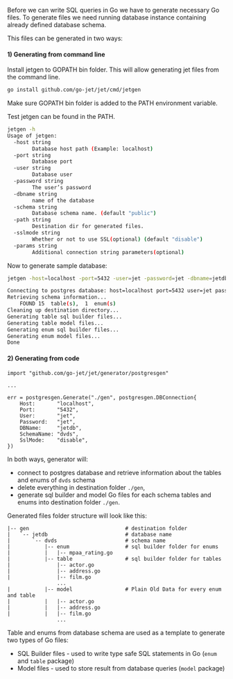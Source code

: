 
Before we can write SQL queries in Go we have to generate necessary Go files. 
To generate files we need running database instance containing already defined database schema. 

This files can be generated in two ways:

#### 1) Generating from command line

Install jetgen to GOPATH bin folder. This will allow generating jet files from the command line.

```sh
go install github.com/go-jet/jet/cmd/jetgen
```

Make sure GOPATH bin folder is added to the PATH environment variable.

Test jetgen can be found in the PATH.
```sh
jetgen -h
Usage of jetgen:
  -host string
    	Database host path (Example: localhost)
  -port string
    	Database port
  -user string
        Database user
  -password string
    	The user’s password
  -dbname string
    	name of the database
  -schema string
    	Database schema name. (default "public")
  -path string
    	Destination dir for generated files.
  -sslmode string
    	Whether or not to use SSL(optional) (default "disable")
  -params string
    	Additional connection string parameters(optional)
```

Now to generate sample database:
```sh
jetgen -host=localhost -port=5432 -user=jet -password=jet -dbname=jetdb -schema dvds -path ./gen
```
```sh
Connecting to postgres database: host=localhost port=5432 user=jet password=jet dbname=jetdb sslmode=disable 
Retrieving schema information...
	FOUND 15  table(s),  1  enum(s)
Cleaning up destination directory...
Generating table sql builder files...
Generating table model files...
Generating enum sql builder files...
Generating enum model files...
Done
```
#### 2) Generating from code

```
import "github.com/go-jet/jet/generator/postgresgen"

...

err = postgresgen.Generate("./gen", postgresgen.DBConnection{
    Host:       "localhost",
    Port:       "5432",
    User:       "jet",
    Password:   "jet",
    DBName:     "jetdb",
    SchemaName: "dvds",
    SslMode:    "disable",
})
```

In both ways, generator will:  
- connect to postgres database and retrieve information about the tables and enums of `dvds` schema
- delete everything in destination folder `./gen`,   
- generate sql builder and model Go files for each schema tables and enums into destination folder `./gen`.  

Generated files folder structure will look like this:
```
|-- gen                               # destination folder
|   `-- jetdb                         # database name
|       `-- dvds                      # schema name
|           |-- enum                  # sql builder folder for enums
|           |   |-- mpaa_rating.go
|           |-- table                 # sql builder folder for tables
|               |-- actor.go
|               |-- address.go
|               |-- film.go
                ...
|           |-- model                 # Plain Old Data for every enum and table
|           |   |-- actor.go
|           |   |-- address.go
|           |   |-- film.go
                ...

```

Table and enums from database schema are used as a template to generate two types of Go files:
* SQL Builder files - used to write type safe SQL statements in Go (`enum` and `table` package)
* Model files - used to store result from database queries (`model` package)
